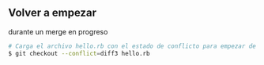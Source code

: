 ##  Volver a empezar

durante un merge en progreso

```bash
# Carga el archivo hello.rb con el estado de conflicto para empezar de nuevo ()
$ git checkout --conflict=diff3 hello.rb
```
